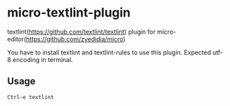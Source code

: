 # micro-textlint-plugin
textlint(https://github.com/textlint/textlint) plugin for micro-editor(https://github.com/zyedidia/micro)

You have to install textlint and textlint-rules to use this plugin. Expected utf-8 encoding in terminal.

## Usage

```
Ctrl-e textlint
```